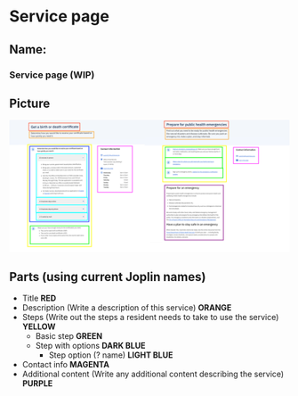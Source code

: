 # Service page

## Name:

### Service page (WIP)

## Picture

![pic](service_page/overview.png)

## Parts (using current Joplin names)

- Title **RED**
- Description (Write a description of this service) **ORANGE**
- Steps (Write out the steps a resident needs to take to use the service) **YELLOW**
  - Basic step **GREEN**
  - Step with options **DARK BLUE**
    - Step option (? name) **LIGHT BLUE**
- Contact info **MAGENTA**
- Additional content (Write any additional content describing the service) **PURPLE**
